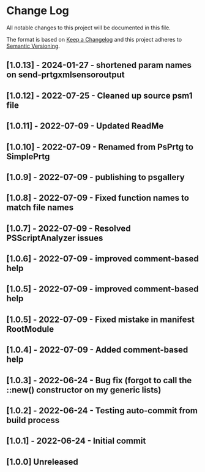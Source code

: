 # Change Log

All notable changes to this project will be documented in this file.

The format is based on [Keep a Changelog](http://keepachangelog.com/)
and this project adheres to [Semantic Versioning](http://semver.org/).

## [1.0.13] - 2024-01-27 - shortened param names on send-prtgxmlsensoroutput

## [1.0.12] - 2022-07-25 - Cleaned up source psm1 file

## [1.0.11] - 2022-07-09 - Updated ReadMe

## [1.0.10] - 2022-07-09 - Renamed from PsPrtg to SimplePrtg

## [1.0.9] - 2022-07-09 - publishing to psgallery

## [1.0.8] - 2022-07-09 - Fixed function names to match file names

## [1.0.7] - 2022-07-09 - Resolved PSScriptAnalyzer issues

## [1.0.6] - 2022-07-09 - improved comment-based help

## [1.0.5] - 2022-07-09 - improved comment-based help

## [1.0.5] - 2022-07-09 - Fixed mistake in manifest RootModule

## [1.0.4] - 2022-07-09 - Added comment-based help

## [1.0.3] - 2022-06-24 - Bug fix (forgot to call the ::new() constructor on my generic lists)

## [1.0.2] - 2022-06-24 - Testing auto-commit from build process

## [1.0.1] - 2022-06-24 - Initial commit

## [1.0.0] Unreleased


